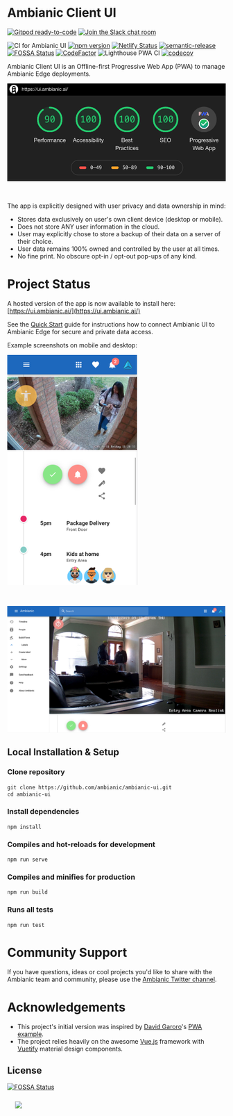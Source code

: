 
# Ambianic Client UI

[![Gitpod ready-to-code](https://img.shields.io/badge/Gitpod-ready--to--code-blue?logo=gitpod)](https://gitpod.io/#https://github.com/ambianic/ambianic-ui)
[![Join the Slack chat room](https://img.shields.io/badge/Slack-Join%20the%20chat%20room-blue)](https://join.slack.com/t/ambianicai/shared_invite/zt-eosk4tv5-~GR3Sm7ccGbv1R7IEpk7OQ)


![CI for Ambianic UI](https://github.com/ambianic/ambianic-ui/workflows/CI%20for%20Ambianic%20UI/badge.svg)
[![npm version](https://badge.fury.io/js/ambianic-ui.svg)](https://badge.fury.io/js/ambianic-ui)
[![Netlify Status](https://api.netlify.com/api/v1/badges/70a4b25a-2765-4d6b-bbd8-a7e5dd6e98cb/deploy-status)](https://app.netlify.com/sites/happy-franklin-69b6d4/deploys)
[![semantic-release](https://img.shields.io/badge/%20%20%F0%9F%93%A6%F0%9F%9A%80-semantic--release-e10079.svg)](https://github.com/semantic-release/semantic-release)
[![FOSSA Status](https://app.fossa.io/api/projects/git%2Bgithub.com%2Fambianic%2Fambianic-ui.svg?type=shield)](https://app.fossa.io/projects/git%2Bgithub.com%2Fambianic%2Fambianic-ui?ref=badge_shield) 
[![CodeFactor](https://www.codefactor.io/repository/github/ambianic/ambianic-ui/badge)](https://www.codefactor.io/repository/github/ambianic/ambianic-ui)
![Lighthouse PWA CI](https://github.com/ambianic/ambianic-ui/workflows/Lighthouse%20CI/badge.svg)
[![codecov](https://codecov.io/gh/ambianic/ambianic-ui/branch/master/graph/badge.svg)](https://codecov.io/gh/ambianic/ambianic-ui)

Ambianic Client UI is an Offline-first Progressive Web App (PWA) to manage Ambianic Edge deployments.


<img src="public/img/ambianic-pwa-badge.png" width="600">

&nbsp;

The app is explicitly designed with user privacy and data ownership in mind:

* Stores data exclusively on user's own client device (desktop or mobile).
* Does not store ANY user information in the cloud.
* User may explicitly chose to store a backup of their data on a server of their choice.
* User data remains 100% owned and controlled by the user at all times.
* No fine print. No obscure opt-in / opt-out pop-ups of any kind.

# Project Status

A hosted version of the app is now available to install here: [https://ui.ambianic.ai/](https://ui.ambianic.ai/)

See the [Quick Start](https://docs.ambianic.ai/users/quickstart/) guide for instructions how to connect Ambianic UI to Ambianic Edge for secure and private data access.

Example screenshots on mobile and desktop:
 
<img src="public/img/ambianic-ui-mobile-screenshot.png" width="300">

&nbsp;

<img src="public/img/ambianic-ui-dekstop-screenshot.png" width="600">

## Local Installation & Setup

### Clone repository
```
git clone https://github.com/ambianic/ambianic-ui.git
cd ambianic-ui
```

### Install dependencies
```
npm install
```

### Compiles and hot-reloads for development
```
npm run serve
```

### Compiles and minifies for production
```
npm run build
```

### Runs all tests
```
npm run test
```

# Community Support 

If you have questions, ideas or cool projects you'd like to share with the Ambianic team and community, please use the [Ambianic Twitter channel](https://twitter.com/ambianicai).

# Acknowledgements

*  This project's initial version was inspired by
[David Garoro](https://github.com/davidgaroro)'s [PWA example](https://github.com/davidgaroro/vuetify-todo-pwa).
*  The project relies heavily on the awesome [Vue.js](https://vuejs.org/) framework with [Vuetify](https://vuetifyjs.com/en/) material design components.


## License
[![FOSSA Status](https://app.fossa.io/api/projects/git%2Bgithub.com%2Fambianic%2Fambianic-ui.svg?type=large)](https://app.fossa.io/projects/git%2Bgithub.com%2Fambianic%2Fambianic-ui?ref=badge_large)

 &nbsp; 
<a href="https://landscape.lfai.foundation/format=card-mode&selected=ambianic">
  <img src="https://raw.githubusercontent.com/lfai/artwork/master/lfai-membership-badge/associate/lfai-memberlogos_associate-color.png"  width="200" style="display:inline;vertical-align:middle;padding:2%">    
</a>

